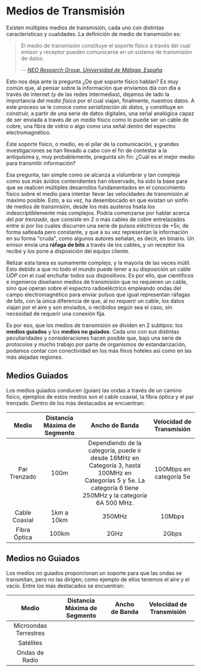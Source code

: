 # Medios de Transmisión

Existen múltiples medios de transmisión, cada uno con distintas características y cualidades. La definición de medio de transmisión es:

> El medio de transmisión constituye el soporte físico a través del cual emisor y receptor pueden comunicarse en un sistema de transmisión de datos.
> 
> -- <cite>[NEO Research Group, Universidad de Málaga, España][1]</cite>

Esto nos deja ante la pregunta ¿De qué soporte físico hablan? Es muy común que, al pensar sobre la información que enviamos día con día a través de internet (y de las redes intermedias), dejamos de lado la importancia del *medio físico* por el cual viajan, finalmente, nuestros datos. A este proceso se le conoce como *serialización de datos*, y constituye en construir, a partir de una serie de datos digitales, una señal analógica capaz de ser enviada a través de un medio físico como lo puede ser un cable de cobre, una fibra de vidrio o algo como una señal dentro del espectro electromagnético.

Este soporte físico, o medio, es el pilar de la comunicación, y grandes investigaciones se han llevado a cabo con el fin de contestar a la antiquísima y, muy probablemente, pregunta sin fin: ¿Cuál es el mejor medio para transmitir información?

Esa pregunta, tan simple como se alcanza a vislumbrar y tan compleja como sus más ávidos contendientes han observado, ha sido la base para que se realicen múltiples desarrollos fundamentados en el conocimiento físico sobre el medio para intentar llevar las velocidades de transmisión al máximo posible. Esto, a su vez, ha desembocado en que existan un sinfin de medios de transmisión, desde los más austeros hsata los indescriptiblemente más complejos. Podría comenzarse por hablar acerca del *par trenzado*, que consiste en 2 o más cables de cobre entrelazados entre sí por los cuales discurren una serie de pulsos eléctricos de +5v, de forma salteada pero constante, y que a su vez representan la información en su forma "cruda", como algunos autores señalan, es decir, en binario. Un emisor envía una **ráfaga de bits** a través de los cables, y un receptor los recibe y los pone a disposición del equipo cliente. 

Relizar esta tarea es sumamente complejo, y la mayoría de las veces inútil. Esto debido a que no todo el mundo puede tener a su disposición un cable *UDP* con el cual enchufar todos sus dispositivos. Es por ello, que científicos e ingenieros diseñaron medios de transmisión que no requieren un cable, sino que operan sobre el espectro radioeléctrico empleando ondas del campo electromagnético para enviar pulsos que igual representan ráfagas de bits, con la única diferencia de que, al no requerir un cable, los datos viajan por el aire y son enviados, o recibidos según sea el caso, sin necesidad de requerir una conexión fija.

Es por eso, que los medios de transmisión se dividen en 2 subtipos: los **medios guiados** y los **medios no guiados**. Cada uno con sus distintas peculiaridades y consideraciones hacen posible que, bajo una serie de protocolos y mucho trabajo por parte de organismos de estandarización, podamos contar con conectividad en los más finos hoteles así como en las más alejadas regiones.

## Medios Guiados

Los medios guiados conducen (guían) las ondas a través de un camino físico, ejemplos de estos medios son el cable coaxial, la fibra óptica y el par trenzado. Dentro de los más destacados se encuentran:


|Medio|Distancia Máxima de Segmento|Ancho de Banda|Velocidad de Transmisión|
|:--:|:--:|:--:|:--:|
|Par Trenzado|100m|Dependiendo de la categoría, puede ir desde 16MHz en Categoría 3, hasta 100MHz en Categorías 5 y 5e. La categoría 6 tiene 250MHz y la categoría 6A 500 MHz.| 100Mbps en categoría 5e|
|Cable Coaxial|1km a 10km|350MHz|10Mbps|
|Fibra Óptica|100km|2GHz|2Gbps|

## Medios no Guiados

Los medios no guiados proporcionan un soporte para que las ondas se transmitan, pero no las dirigen; como ejemplo de ellos tenemos el aire y el vacío. Entre los más destacados se encuentran:

|Medio|Distancia Máxima de Segmento|Ancho de Banda|Velocidad de Transmisión|
|:--:|:--:|:--:|:--:|
|Microondas Terrestres|
|Satélites|
|Ondas de Radio|

[1]: http://neo.lcc.uma.es/evirtual/cdd/tutorial/fisico/Mtransm.html